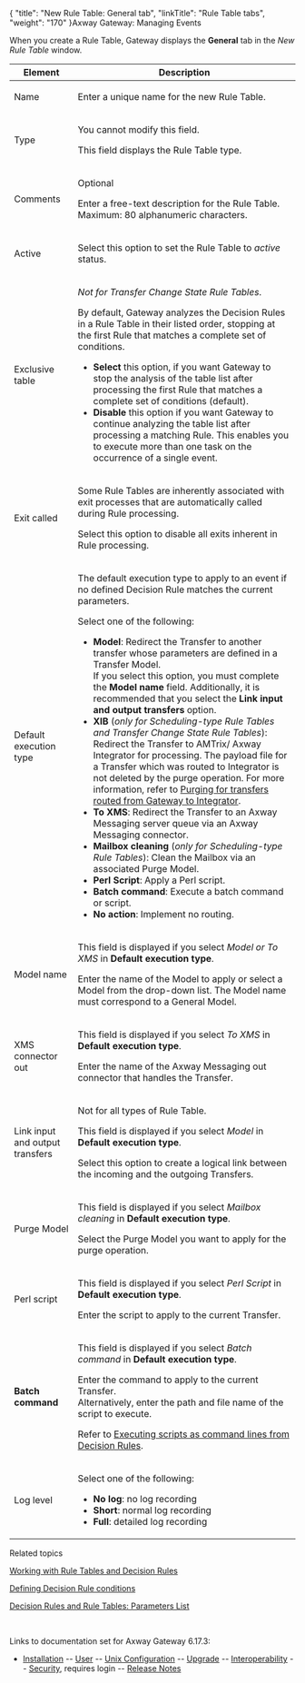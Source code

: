 {
    "title": "New Rule Table: General tab",
    "linkTitle": "Rule Table tabs",
    "weight": "170"
}<span class="mc-variable axway_variables.Component_Long_Name variable">Axway Gateway</span>: Managing Events

When you create a Rule Table, Gateway displays the <span style="font-weight: bold;">General</span> tab in the <span style="font-style: italic;">New Rule Table</span> window.

<table>
         
         
         
   
   <thead>
      <tr>
<th class="HeadE-Column1-Header1">Element         </th>
<th class="HeadD-Column1-Header1">Description         </th>
      </tr>
   </thead>
   <tbody>
      <tr>
         <td><p>Name</p>         </td>
         <td><p>Enter a unique name for the new Rule Table.</p>         </td>
      </tr>
      <tr>
         <td><p>Type</p>         </td>
         <td><p>You cannot modify this field.</p>
<p>This field displays the Rule Table type.</p>         </td>
      </tr>
      <tr>
         <td><p>Comments</p>         </td>
         <td><p>Optional</p>
<p>Enter a free-text description for the Rule Table.<br />
Maximum: 80 alphanumeric characters.</p>         </td>
      </tr>
      <tr>
         <td><p>Active</p>         </td>
         <td><p>Select this option to set the Rule Table to <span style="font-style: italic;">active</span> status.</p>         </td>
      </tr>
      <tr>
         <td><p>Exclusive table</p>         </td>
         <td><p><span style="font-style: italic;">Not for Transfer Change State Rule Tables</span>.</p>
<p>By default, Gateway analyzes the Decision Rules in a Rule Table in their listed order, stopping at the first Rule that matches a complete set of conditions.</p>
<ul>
<li><span style="font-weight: bold;">Select</span> this option, if you want Gateway to stop the analysis of the table list after processing the first Rule that matches a complete set of conditions (default).</li>
<li><span style="font-weight: bold;">Disable</span> this option if you want Gateway to continue analyzing the table list after processing a matching Rule. This enables you to execute more than one task on the occurrence of a single event.</li>
</ul>         </td>
      </tr>
      <tr>
         <td><p>Exit called</p>         </td>
         <td><p>Some Rule Tables are inherently associated with exit processes that are automatically called during Rule processing.</p>
<p>Select this option to disable all exits inherent in Rule processing.</p>         </td>
      </tr>
      <tr>
         <td><p><span id="Default_exec_type"></span>Default execution type</p>         </td>
         <td><p>The default execution type to apply to an event if no defined Decision Rule matches the current parameters.</p>
<p>Select one of the following:</p>
<ul>
<li><span style="font-weight: bold;">Model</span>: Redirect the Transfer to another transfer whose parameters are defined in a Transfer Model.<br />
If you select this option, you must complete the <span style="font-weight: bold;">Model name</span> field. Additionally, it is recommended that you select the <span style="font-weight: bold;">Link input and output transfers</span> option.</li>
<li><span style="font-weight: bold;">XIB</span> (<span style="font-style: italic;">only for Scheduling-type Rule Tables and Transfer Change State Rule Tables</span>): Redirect the Transfer to AMTrix/ Axway Integrator for processing. The payload file for a Transfer which was routed to Integrator is not deleted by the purge operation. For more information, refer to <a href="../../connectors_about/integrator_about/integrator_connector#Purging">Purging for transfers routed from Gateway to Integrator</a>.</li>
<li><span style="font-weight: bold;">To XMS</span>: Redirect the Transfer to an Axway Messaging server queue via an Axway Messaging connector.</li>
<li><span style="font-weight: bold;">Mailbox cleaning</span> (<span style="font-style: italic;">only for Scheduling-type Rule Tables</span>): Clean the Mailbox via an associated Purge Model.</li>
<li><span style="font-weight: bold;">Perl Script</span>: Apply a Perl script.</li>
<li><span style="font-weight: bold;">Batch command</span>: Execute a batch command or script.</li>
<li><span style="font-weight: bold;">No action</span>: Implement no routing.</li>
</ul>         </td>
      </tr>
      <tr>
         <td><p>Model name</p>         </td>
         <td><p>This field is displayed if you select <span style="font-style: italic;">Model or To XMS</span> in <span style="font-weight: bold;">Default execution type</span>.</p>
<p>Enter the name of the Model to apply or select a Model from the drop-down list. The Model name must correspond to a General Model.</p>         </td>
      </tr>
      <tr>
         <td><p>XMS connector out</p>         </td>
         <td><p>This field is displayed if you select <span style="font-style: italic;">To XMS</span> in <span style="font-weight: bold;">Default execution type</span>.</p>
<p>Enter the name of the Axway Messaging out connector that handles the Transfer.</p>         </td>
      </tr>
      <tr>
         <td><p>Link input and output transfers</p>         </td>
         <td><p>Not for all types of Rule Table.</p>
<p>This field is displayed if you select <span style="font-style: italic;">Model</span> in <span style="font-weight: bold;">Default execution type</span>.</p>
<p>Select this option to create a logical link between the incoming and the outgoing Transfers.</p>         </td>
      </tr>
      <tr>
         <td><p>Purge Model</p>         </td>
         <td><p>This field is displayed if you select <span style="font-style: italic;">Mailbox cleaning</span> in <span style="font-weight: bold;">Default execution type</span>.</p>
<p>Select the Purge Model you want to apply for the purge operation.</p>         </td>
      </tr>
      <tr>
         <td><p>Perl script</p>         </td>
         <td><p>This field is displayed if you select <span style="font-style: italic;">Perl Script</span> in <span style="font-weight: bold;">Default execution type</span>.</p>
<p>Enter the script to apply to the current Transfer.<br />
</p>         </td>
      </tr>
      <tr>
         <td><p><span style="font-weight: bold;">Batch command</span></p>         </td>
         <td><p>This field is displayed if you select <span style="font-style: italic;">Batch command</span> in <span style="font-weight: bold;">Default execution type</span>.</p>
<p>Enter the command to apply to the current Transfer.<br />
Alternatively, enter the path and file name of the script to execute.</p>
<p>Refer to <a href="../working_with_decision_rules_cli/decision_rules_executing_scripts">Executing scripts as command lines from Decision Rules</a>.</p>         </td>
      </tr>
      <tr>
         <td><p>Log level</p>         </td>
         <td><p>Select one of the following:</p>
<ul>
<li><span style="font-weight: bold;">No log</span>: no log recording</li>
<li><span style="font-weight: bold;">Short</span>: normal log recording</li>
<li><span style="font-weight: bold;">Full</span>: detailed log recording</li>
</ul>         </td>
      </tr>
   </tbody>
</table>

Related topics

[Working with Rule Tables and Decision Rules](../working_with_rule_tables_and_decision_rules(gui))

[Defining Decision Rule conditions](../defining_decision_rule_conditions)

[Decision Rules and Rule Tables: Parameters List](../working_with_decision_rules_cli/decision_rules_rule_tables_parameter_list)

 

Links to documentation set for Axway Gateway <span class="mc-variable axway_variables.Release_Number variable">6.17.3</span>:

-   [Installation](/bundle/Gateway_6173_InstallationGuide_allOS_en_HTML5/page/Content/start_page.htm) -- [User](/bundle/Gateway_6173_UsersGuide_allOS_en_HTML5/page/Content/start_page.htm) -- [Unix Configuration](/bundle/Gateway_6173_ConfigurationGuide_UNIX_en_HTML5/page/Content/start_page.htm) -- [Upgrade](/bundle/Gateway_6173_UpgradeGuide_allOS_en_HTML5/page/Content/start_page.htm) -- [Interoperability](/bundle/Gateway_6173_InteroperabilityGuide_allOS_en_HTML5/page/Content/start_page.htm) -- [Security](/bundle/Gateway_6173_SecurityGuide_allOS_en_HTML5/page/Content/start_page.htm), requires login -- [Release Notes](/bundle/Gateway_6173_ReleaseNotes_allOS_en_HTML5/page/Content/Gateway_ReleaseNotes_allOS_en.htm)
